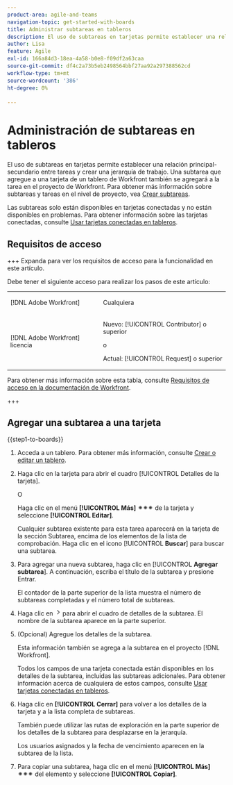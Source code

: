 ```yaml
---
product-area: agile-and-teams
navigation-topic: get-started-with-boards
title: Administrar subtareas en tableros
description: El uso de subtareas en tarjetas permite establecer una relación principal-secundario entre tareas y crear una jerarquía de trabajo.
author: Lisa
feature: Agile
exl-id: 166a84d3-18ea-4a58-b0e8-f09df2a63caa
source-git-commit: df4c2a73b5eb2498564bbf27aa92a297388562cd
workflow-type: tm+mt
source-wordcount: '386'
ht-degree: 0%

---
```


# Administración de subtareas en tableros

El uso de subtareas en tarjetas permite establecer una relación principal-secundario entre tareas y crear una jerarquía de trabajo. Una subtarea que agregue a una tarjeta de un tablero de Workfront también se agregará a la tarea en el proyecto de Workfront. Para obtener más información sobre subtareas y tareas en el nivel de proyecto, vea [Crear subtareas](/help/quicksilver/manage-work/tasks/create-tasks/create-subtasks.md).

Las subtareas solo están disponibles en tarjetas conectadas y no están disponibles en problemas. Para obtener información sobre las tarjetas conectadas, consulte [Usar tarjetas conectadas en tableros](/help/quicksilver/agile/get-started-with-boards/connected-cards.md).

## Requisitos de acceso

+++ Expanda para ver los requisitos de acceso para la funcionalidad en este artículo.

Debe tener el siguiente acceso para realizar los pasos de este artículo:

<table style="table-layout:auto"> 
 <col> 
 <col> 
 <tbody> 
  <tr> 
   <td role="rowheader">[!DNL Adobe Workfront]</td> 
   <td> <p>Cualquiera</p> </td> 
  </tr> 
  <tr> 
   <td role="rowheader">[!DNL Adobe Workfront] licencia</td> 
   <td> 
   <p>Nuevo: [!UICONTROL Contributor] o superior</p> 
   <p>o</p>
   <p>Actual: [!UICONTROL Request] o superior</p>
   </td> 
  </tr> 
 </tbody> 
</table>

Para obtener más información sobre esta tabla, consulte [Requisitos de acceso en la documentación de Workfront](/help/quicksilver/administration-and-setup/add-users/access-levels-and-object-permissions/access-level-requirements-in-documentation.md).

+++

## Agregar una subtarea a una tarjeta

{{step1-to-boards}}

1. Acceda a un tablero. Para obtener más información, consulte [Crear o editar un tablero](../../agile/get-started-with-boards/create-edit-board.md).
1. Haga clic en la tarjeta para abrir el cuadro [!UICONTROL Detalles de la tarjeta].

   O

   Haga clic en el menú **[!UICONTROL Más]** ![Más &#x200B;](assets/more-icon-spectrum.png) de la tarjeta y seleccione **[!UICONTROL Editar]**.

   Cualquier subtarea existente para esta tarea aparecerá en la tarjeta de la sección Subtarea, encima de los elementos de la lista de comprobación. Haga clic en el icono [!UICONTROL **Buscar**] para buscar una subtarea.

1. Para agregar una nueva subtarea, haga clic en [!UICONTROL **Agregar subtarea**]. A continuación, escriba el título de la subtarea y presione Entrar.

   El contador de la parte superior de la lista muestra el número de subtareas completadas y el número total de subtareas.

1. Haga clic en ![icono Detalles](assets/checklist-chevron.png) para abrir el cuadro de detalles de la subtarea. El nombre de la subtarea aparece en la parte superior.
1. (Opcional) Agregue los detalles de la subtarea.

   Esta información también se agrega a la subtarea en el proyecto [!DNL Workfront].

   Todos los campos de una tarjeta conectada están disponibles en los detalles de la subtarea, incluidas las subtareas adicionales. Para obtener información acerca de cualquiera de estos campos, consulte [Usar tarjetas conectadas en tableros](/help/quicksilver/agile/get-started-with-boards/connected-cards.md).

1. Haga clic en **[!UICONTROL Cerrar]** para volver a los detalles de la tarjeta y a la lista completa de subtareas.

   También puede utilizar las rutas de exploración en la parte superior de los detalles de la subtarea para desplazarse en la jerarquía.

   Los usuarios asignados y la fecha de vencimiento aparecen en la subtarea de la lista.

1. Para copiar una subtarea, haga clic en el menú **[!UICONTROL Más]** ![Menú más](assets/more-icon-spectrum.png) del elemento y seleccione **[!UICONTROL Copiar]**.
